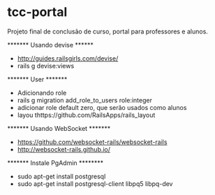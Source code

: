 # tcc-portal
Projeto final de conclusão de curso, portal para professores e alunos.

******* Usando devise ******
- http://guides.railsgirls.com/devise/
- rails g devise:views

******* User *******
 - Adicionando role
 - rails g migration add_role_to_users role:integer
 - adicionar role default zero, que serão usados como alunos
 - layou  thttps://github.com/RailsApps/rails_layout

******* Usando WebSocket *******
  - https://github.com/websocket-rails/websocket-rails
  - http://websocket-rails.github.io/

******* Instale PgAdmin ********
  - sudo apt-get install postgresql
  - sudo apt-get install postgresql-client libpq5 libpq-dev
